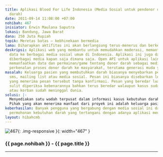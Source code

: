 ```yaml
---
title: Aplikasi Blood For Life Indonesia (Media Sosial untuk pendonor dan yang membutuhkan
  darah)
date: 2011-09-14 11:08:00 +07:00
nohibah: 467
inisiator: Erwin Maulana Saputra
lokasi: Bandung, Jawa Barat
dana: 250 Juta Rupiah
topik: Meretas batas – kebhinekaan bermedia
lama: Diharapkan aktifitas ini akan berlangsung terus-menerus dan berkesinambungan.
deskripsi: Aplikasi web yang membantu untuk memudahkan moderasi, memantau dan menyebarkan
  data ke berbagai media sosial umum di Indonesia. Aplikasi ini juga dapat diakses
  diberbagai media kapan saja dimana saja. Open API untuk aplikasi lain yang ingin
  memanfaatkan data dan permainan/game tentang donor darah sebagai media promosi dan
  perkenalan proses donor darah ke masyarakat, terutama generasi muda yang melek teknologi
masalah: Keluarga pasien yang membutuhkan darah biasanya menyebarkan pesan melalui
  sms, mailing list atau media sosial. Pesan ini biasanya disebarkan lebih luas oleh
  yang menerima pesan tersebut tanpa konfirmasi. Pesan yang beredar luas terkadang
  sulit diperiksa kebenarannya bahkan terus beredar walaupun kasus sudah tertangani
  atau korban sudah meninggal dunia.
solusi: |-
  Menyediakan satu wadah terpusat dalam informasi kasus kebutuhan darah yang bersifat urgent dimana moderator dapat dengan mudah melakukan konfirmasi dan menandai apakah kasus tsb valid atau tidak. Kasus yang telah dimoderasi disebarluaskan ke twitter dan facebook. Jika kasus telah tertangani atau korban meninggal dunia, moderator akan menandai bahwa kasus tsb ditutup.
  Pihak yang akan menerima manfaat dari proyek ini adalah keluarga pasien yang membutuhkan darah dengan mudah memasukkan permohonan ke dalam aplikasi. Moderator pun mudah mengecek kebenaran suatu kasus karena form isian permohonan distandarisasi agar data yang dibutuhkan bersifat lengkap. Sebaliknya para pendonor darah pun mudah mengetahui informasi kebutuhan darah sehingga lebih mudah membantu.
keberhasilan: Banyak pengguna yang bergabung dengan media sosial ini dan lebih banyak
  permohonan kebutuhan darah yang tertangani dengan adanya aplikasi media sosial ini.
layout: hibahcmb
---
```


![467](/static/img/hibahcmb/467.png){: .img-responsive }{: width="467" }

### {{ page.nohibah }} - {{ page.title }}

---

